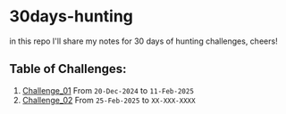 # 30days-hunting
in this repo I'll share my notes for 30 days of hunting challenges, cheers!
## Table of Challenges:
1. [Challenge_01](https://github.com/thexnumb/30days-hunting/tree/main/challenge_01) From `20-Dec-2024` to `11-Feb-2025`
2. [Challenge_02](https://github.com/thexnumb/30days-hunting/tree/main/challenge_02) From `25-Feb-2025` to `XX-XXX-XXXX`
